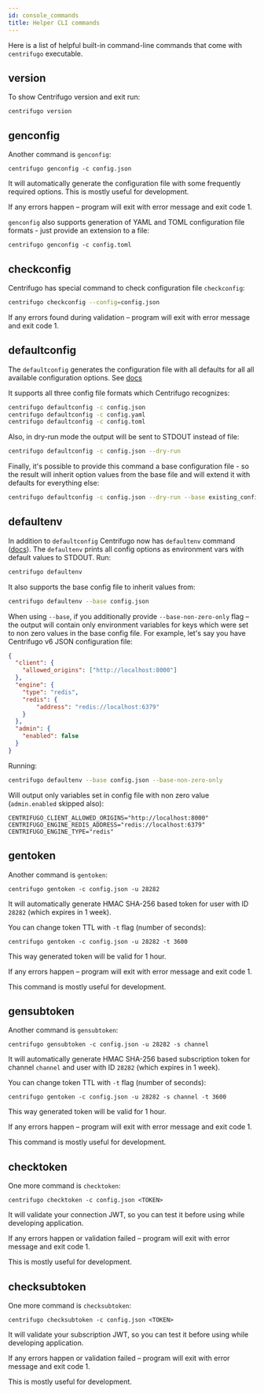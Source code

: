 ```yaml
---
id: console_commands
title: Helper CLI commands
---
```


Here is a list of helpful built-in command-line commands that come with `centrifugo` executable.

## version

To show Centrifugo version and exit run:

```
centrifugo version
```

## genconfig

Another command is `genconfig`:

```
centrifugo genconfig -c config.json
```

It will automatically generate the configuration file with some frequently required options. This is mostly useful for development.

If any errors happen – program will exit with error message and exit code 1.

`genconfig` also supports generation of YAML and TOML configuration file formats - just provide an extension to a file:

```
centrifugo genconfig -c config.toml
```

## checkconfig

Centrifugo has special command to check configuration file `checkconfig`:

```bash
centrifugo checkconfig --config=config.json
```

If any errors found during validation – program will exit with error message and exit code 1.

## defaultconfig

The `defaultconfig` generates the configuration file with all defaults for all all available configuration options. See [docs](/docs/server/console_commands#defaultconfig)

It supports all three config file formats which Centrifugo recognizes:

```bash
centrifugo defaultconfig -c config.json
centrifugo defaultconfig -c config.yaml
centrifugo defaultconfig -c config.toml
```

Also, in dry-run mode the output will be sent to STDOUT instead of file:

```bash
centrifugo defaultconfig -c config.json --dry-run
```

Finally, it's possible to provide this command a base configuration file - so the result will inherit option values from the base file and will extend it with defaults for everything else:

```bash
centrifugo defaultconfig -c config.json --dry-run --base existing_config.json
```

## defaultenv

In addition to `defaultconfig` Centrifugo now has `defaultenv` command ([docs](/docs/server/console_commands#defaultconfig)). The `defaultenv` prints all config options as environment vars with default values to STDOUT. Run:

```bash
centrifugo defaultenv
```

It also supports the base config file to inherit values from:

```bash
centrifugo defaultenv --base config.json
```

When using `--base`, if you additionally provide `--base-non-zero-only` flag – the output will contain only environment variables for keys which were set to non zero values in the base config file. For example, let's say you have Centrifugo v6 JSON configuration file:

```json title="config.json"
{
  "client": {
    "allowed_origins": ["http://localhost:8000"]
  },
  "engine": {
    "type": "redis",
    "redis": {
        "address": "redis://localhost:6379"
    }
  },
  "admin": {
    "enabled": false
  }
}
```

Running:

```bash
centrifugo defaultenv --base config.json --base-non-zero-only
```

Will output only variables set in config file with non zero value (`admin.enabled` skipped also):

```
CENTRIFUGO_CLIENT_ALLOWED_ORIGINS="http://localhost:8000"
CENTRIFUGO_ENGINE_REDIS_ADDRESS="redis://localhost:6379"
CENTRIFUGO_ENGINE_TYPE="redis"
```

## gentoken

Another command is `gentoken`:

```
centrifugo gentoken -c config.json -u 28282
```

It will automatically generate HMAC SHA-256 based token for user with ID `28282` (which expires in 1 week).

You can change token TTL with `-t` flag (number of seconds):

```
centrifugo gentoken -c config.json -u 28282 -t 3600
```

This way generated token will be valid for 1 hour.

If any errors happen – program will exit with error message and exit code 1.

This command is mostly useful for development.

## gensubtoken

Another command is `gensubtoken`:

```
centrifugo gensubtoken -c config.json -u 28282 -s channel
```

It will automatically generate HMAC SHA-256 based subscription token for channel `channel` and user with ID `28282` (which expires in 1 week).

You can change token TTL with `-t` flag (number of seconds):

```
centrifugo gentoken -c config.json -u 28282 -s channel -t 3600
```

This way generated token will be valid for 1 hour.

If any errors happen – program will exit with error message and exit code 1.

This command is mostly useful for development.

## checktoken

One more command is `checktoken`:

```
centrifugo checktoken -c config.json <TOKEN>
```

It will validate your connection JWT, so you can test it before using while developing application.

If any errors happen or validation failed – program will exit with error message and exit code 1.

This is mostly useful for development.

## checksubtoken

One more command is `checksubtoken`:

```
centrifugo checksubtoken -c config.json <TOKEN>
```

It will validate your subscription JWT, so you can test it before using while developing application.

If any errors happen or validation failed – program will exit with error message and exit code 1.

This is mostly useful for development.
